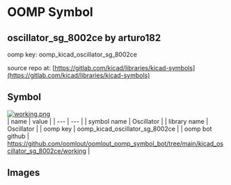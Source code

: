 # OOMP Symbol  
## oscillator_sg_8002ce  by arturo182  
  
oomp key: oomp_kicad_oscillator_sg_8002ce  
  
source repo at: [https://gitlab.com/kicad/libraries/kicad-symbols](https://gitlab.com/kicad/libraries/kicad-symbols)  
## Symbol  
  
[![working.png](working_600.png)](working.png)  
| name | value | 
| --- | --- | 
| symbol name | Oscillator | 
| library name | Oscillator | 
| oomp key | oomp_kicad_oscillator_sg_8002ce | 
| oomp bot github | https://github.com/oomlout/oomlout_oomp_symbol_bot/tree/main/kicad_oscillator_sg_8002ce/working | 
## Images  
